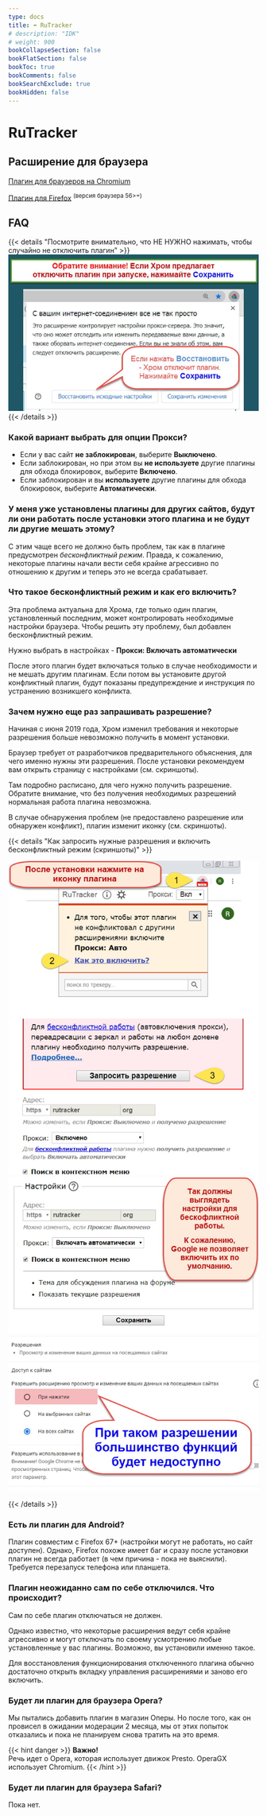 ```yaml
---
type: docs
title: ➡️ RuTracker
# description: "IDK"
# weight: 900
bookCollapseSection: false
bookFlatSection: false
bookToc: true
bookComments: false
bookSearchExclude: true
bookHidden: false
---
```


# RuTracker

## Расширение для браузера

[Плагин для браузеров на Chromium](https://chrome.google.com/webstore/detail/fddjpichkajmnkjhcmpbbjdmmcodnkej?nt)

[Плагин для Firefox](https://addons.mozilla.org/en-US/firefox/addon/rutracker-add-on/?nt) <sup>(версия браузера 56>=)</sup>

## FAQ

{{< details "Посмотрите внимательно, что НЕ НУЖНО нажимать, чтобы случайно не отключить плагин" >}}
![](001-4454rufzflmxu8ol.jpg)
{{< /details >}}

### Какой вариант выбрать для опции Прокси?

- Если у вас сайт **не заблокирован**, выберите **Выключено**.
- Если заблокирован, но при этом вы **не используете** другие плагины для обхода блокировок, выберите **Включено**.
- Если заблокирован и вы **используете** другие плагины для обхода блокировок, выберите **Автоматически**.

### У меня уже установлены плагины для других сайтов, будут ли они работать после установки этого плагина и не будут ли другие мешать этому?

С этим чаще всего не должно быть проблем, так как в плагине предусмотрен *бесконфликтный режим*. Правда, к сожалению, некоторые плагины начали вести себя крайне агрессивно по отношению к другим и теперь это не всегда срабатывает.

### Что такое бесконфликтный режим и как его включить?

Эта проблема актуальна для Хрома, где только один плагин, установленный последним, может контролировать необходимые настройки браузера. Чтобы решить эту проблему, был добавлен бесконфликтный режим.

Нужно выбрать в настройках - **Прокси: Включать автоматически**

После этого плагин будет включаться только в случае необходимости и не мешать другим плагинам. Если потом вы установите другой конфликтный плагин, будут показаны предупреждение и инструкция по устранению возникшего конфликта.

### Зачем нужно еще раз запрашивать разрешение?

Начиная с июня 2019 года, Хром изменил требования и некоторые разрешения больше невозможно получить в момент установки.

Браузер требует от разработчиков предварительного объяснения, для чего именно нужны эти разрешения. После установки рекомендуем вам открыть страницу с настройками (см. скриншоты).

Там подробно расписано, для чего нужно получить разрешение. Обратите внимание, что без получения необходимых разрешений нормальная работа плагина невозможна.

В случае обнаружения проблем (не предоставлено разрешение или обнаружен конфликт), плагин изменит иконку (см. скриншоты).

{{< details "Как запросить нужные разрешения и включить бесконфликтный режим (скриншоты)" >}}

![](002-wnwr0ahhufso2hd5-1.jpg)
![](003-wnwr0ahhufso2hd5-2.jpg)
![](004-wnwr0ahhufso2hd5-3.jpg)
![](005-wnwr0ahhufso2hd5-4.jpg)

{{< /details >}}

### Есть ли плагин для Android?

Плагин совместим с Firefox 67+ (настройки могут не работать, но сайт доступен). Однако, Firefox похоже имеет баг и сразу после установки плагин не всегда работает (в чем причина - пока не выяснили). Требуется перезапуск телефона или планшета.

### Плагин неожиданно сам по себе отключился. Что происходит?

Сам по себе плагин отключаться не должен.

Однако известно, что некоторые расширения ведут себя крайне агрессивно и могут отключать по своему усмотрению любые установленные у вас плагины. Возможно, вы установили именно такое.

Для восстановления функционирования отключенного плагина обычно достаточно открыть вкладку управления расширениями и заново его включить.

### Будет ли плагин для браузера Opera?

Мы пытались добавить плагин в магазин Оперы. Но после того, как он провисел в ожидании модерации 2 месяца, мы от этих попыток отказались и пока не планируем снова тратить на это время.

{{< hint danger >}}
**Важно!**<br>
Речь идет о Opera, которая использует движок Presto. OperaGX использует Chromium.
{{< /hint >}}

### Будет ли плагин для браузера Safari?

Пока нет.
